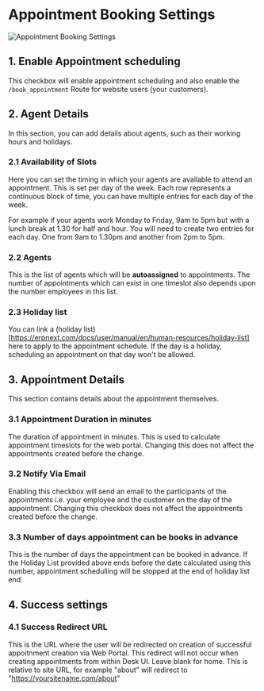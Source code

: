 # Appointment Booking Settings

![Appointment Booking Settings](/docs/assets/img/crm/appointment-booking-settings.png)
## 1. Enable Appointment scheduling

This checkbox will enable appointment scheduling and also enable the `/book_appointment` Route for website users (your customers).

## 2. Agent Details 

In this section, you can add details about agents, such as their working hours and holidays.

### 2.1  Availability of Slots

Here you can set the timing in which your agents are available to attend an appointment. This is set per day of the week. Each row represents a continuous block of time, you can have multiple entries for each day of the week.

For example if your agents work Monday to Friday, 9am to 5pm but with a lunch break at 1.30 for half and hour. You will need to create two entries for each day. One from 9am to 1.30pm and another from 2pm to 5pm.

### 2.2 Agents

This is the list of agents which will be **autoassigned** to appointments. The number of appointments which can exist in one timeslot also depends upon the number employees in this list.

### 2.3 Holiday list

You can link a (holiday list)[https://erpnext.com/docs/user/manual/en/human-resources/holiday-list] here to apply to the appointment schedule. If the day is a holiday, scheduling an appointment on that day won't be allowed.

## 3. Appointment Details

This section contains details about the appointment themselves.

### 3.1 Appointment Duration in minutes

The duration of appointment in minutes. This is used to calculate appointment timeslots for the web portal. Changing this does not affect the appointments created before the change.

### 3.2 Notify Via Email

Enabling this checkbox will send an email to the participants of the appointments i.e. your employee and the customer on the day of the appointment. Changing this checkbox does not affect the appointments created before the change.

### 3.3 Number of days appointment can be books in advance

This is the number of days the appointment can be booked in advance. If the Holiday List provided above ends before the date calculated using this number, appointment schedulling will be stopped at the end of holiday list end.


## 4. Success settings

### 4.1 Success Redirect URL

This is the URL where the user will be redirected on creation of successful appoitnment creation via Web Portal. This redirect will not occur when creating appointments from within Desk UI.
Leave blank for home. This is relative to site URL, for example "about" will redirect to "https://yoursitename.com/about"
